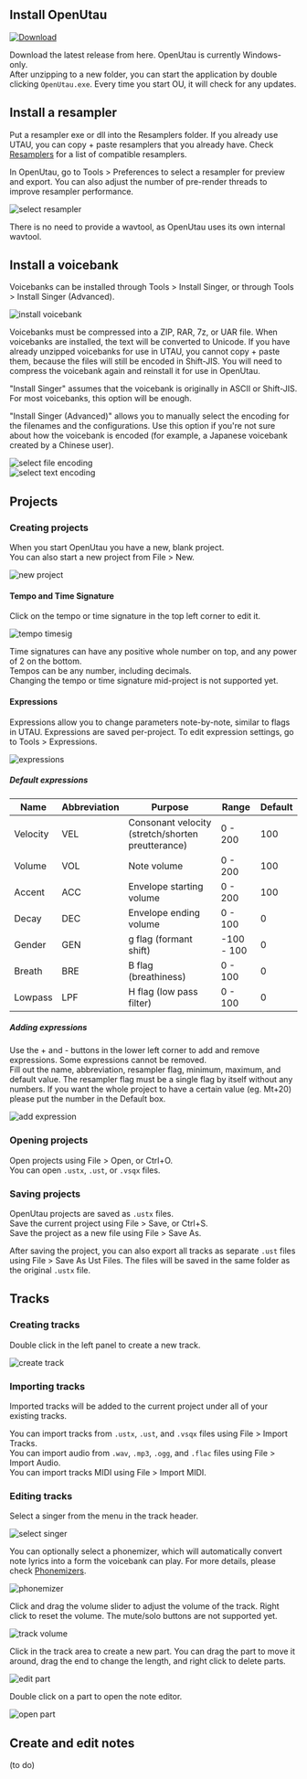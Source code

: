 ## Install OpenUtau
[![Download](https://img.shields.io/static/v1?style=for-the-badge&logo=github&label=download&message=latest&labelColor=FF347C&color=4ea6ea)](https://github.com/stakira/OpenUtau/releases/download/OpenUtau-Latest/OpenUtau.zip)

Download the latest release from here. OpenUtau is currently Windows-only.  
After unzipping to a new folder, you can start the application by double clicking `OpenUtau.exe`. Every time you start OU, it will check for any updates.

## Install a resampler
Put a resampler exe or dll into the Resamplers folder. If you already use UTAU, you can copy + paste resamplers that you already have. Check [Resamplers](../Resamplers) for a list of compatible resamplers.

In OpenUtau, go to Tools > Preferences to select a resampler for preview and export. You can also adjust the number of pre-render threads to improve resampler performance.

![select resampler](https://imgur.com/eMcoHxp.gif)

There is no need to provide a wavtool, as OpenUtau uses its own internal wavtool.

## Install a voicebank
Voicebanks can be installed through Tools > Install Singer, or through Tools > Install Singer (Advanced).

![install voicebank](https://i.imgur.com/hLBaWWl.png)

Voicebanks must be compressed into a ZIP, RAR, 7z, or UAR file. When voicebanks are installed, the text will be converted to Unicode. If you have already unzipped voicebanks for use in UTAU, you cannot copy + paste them, because the files will still be encoded in Shift-JIS. You will need to compress the voicebank again and reinstall it for use in OpenUtau.

"Install Singer" assumes that the voicebank is originally in ASCII or Shift-JIS. For most voicebanks, this option will be enough.

"Install Singer (Advanced)" allows you to manually select the encoding for the filenames and the configurations. Use this option if you're not sure about how the voicebank is encoded (for example, a Japanese voicebank created by a Chinese user).  

![select file encoding](https://i.imgur.com/jCgde1s.png)  
![select text encoding](https://i.imgur.com/xuGkJht.png)

## Projects
### Creating projects
When you start OpenUtau you have a new, blank project.  
You can also start a new project from File > New.

![new project](https://i.imgur.com/td8Imgw.png)

#### Tempo and Time Signature
Click on the tempo or time signature in the top left corner to edit it.

![tempo timesig](https://i.imgur.com/5ML7X13.gif)

Time signatures can have any positive whole number on top, and any power of 2 on the bottom.  
Tempos can be any number, including decimals.  
Changing the tempo or time signature mid-project is not supported yet.

#### Expressions
Expressions allow you to change parameters note-by-note, similar to flags in UTAU. Expressions are saved per-project. To edit expression settings, go to Tools > Expressions.

![expressions](https://i.imgur.com/XxXvpLj.gif)

##### Default expressions
| Name     | Abbreviation | Purpose                                           | Range      | Default |
| -------- | ------------ | ------------------------------------------------- | ---------- | ------- |
| Velocity | VEL          | Consonant velocity (stretch/shorten preutterance) | 0 - 200    | 100     |
| Volume   | VOL          | Note volume                                       | 0 - 200    | 100     |
| Accent   | ACC          | Envelope starting volume                          | 0 - 200    | 100     |
| Decay    | DEC          | Envelope ending volume                            | 0 - 100    | 0       |
| Gender   | GEN          | g flag (formant shift)                            | -100 - 100 | 0       |
| Breath   | BRE          | B flag (breathiness)                              | 0 - 100    | 0       |
| Lowpass  | LPF          | H flag (low pass filter)                          | 0 - 100    | 0       |

##### Adding expressions
Use the + and - buttons in the lower left corner to add and remove expressions. Some expressions cannot be removed.  
Fill out the name, abbreviation, resampler flag, minimum, maximum, and default value. The resampler flag must be a single flag by itself without any numbers. If you want the whole project to have a certain value (eg. Mt+20) please put the number in the Default box.

![add expression](https://i.imgur.com/vUMtfK6.gif)

### Opening projects
Open projects using File > Open, or Ctrl+O.  
You can open `.ustx`, `.ust`, or `.vsqx` files.

### Saving projects
OpenUtau projects are saved as `.ustx` files.  
Save the current project using File > Save, or Ctrl+S.  
Save the project as a new file using File > Save As.

After saving the project, you can also export all tracks as separate `.ust` files using File > Save As Ust Files. The files will be saved in the same folder as the original `.ustx` file.

## Tracks
### Creating tracks
Double click in the left panel to create a new track.

![create track](https://i.imgur.com/pXIy6AD.gif)

### Importing tracks
Imported tracks will be added to the current project under all of your existing tracks.

You can import tracks from `.ustx`, `.ust`, and `.vsqx` files using File > Import Tracks.  
You can import audio from `.wav`, `.mp3`, `.ogg`, and `.flac` files using File > Import Audio.  
You can import tracks MIDI using File > Import MIDI.

### Editing tracks
Select a singer from the menu in the track header.

![select singer](https://i.imgur.com/G0ySUuN.gif)

You can optionally select a phonemizer, which will automatically convert note lyrics into a form the voicebank can play. For more details, please check [Phonemizers](../Phonemizers).

![phonemizer](https://i.imgur.com/kKH7XDw.gif)

Click and drag the volume slider to adjust the volume of the track. Right click to reset the volume. The mute/solo buttons are not supported yet.

![track volume](https://i.imgur.com/4Lfqdry.gif)

Click in the track area to create a new part. You can drag the part to move it around, drag the end to change the length, and right click to delete parts.

![edit part](https://i.imgur.com/AXqH8yA.gif)

Double click on a part to open the note editor.

![open part](https://i.imgur.com/8HBxHVP.gif)

## Create and edit notes
(to do)